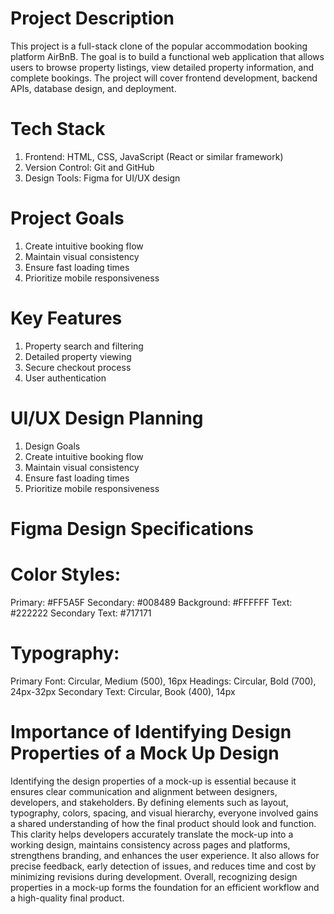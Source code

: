 # Project Description
This project is a full-stack clone of the popular accommodation booking platform AirBnB. The goal is to build a functional web application that allows users to browse property listings, view detailed property information, and complete bookings. The project will cover frontend development, backend APIs, database design, and deployment.

# Tech Stack
1. Frontend: HTML, CSS, JavaScript (React or similar framework)
2. Version Control: Git and GitHub
3. Design Tools: Figma for UI/UX design

# Project Goals
1. Create intuitive booking flow
2. Maintain visual consistency
3. Ensure fast loading times
4. Prioritize mobile responsiveness

# Key Features
1. Property search and filtering
2. Detailed property viewing
3. Secure checkout process
4. User authentication

# UI/UX Design Planning
1. Design Goals
2. Create intuitive booking flow
3. Maintain visual consistency
4. Ensure fast loading times
5. Prioritize mobile responsiveness

# Figma Design Specifications
# Color Styles:
Primary: #FF5A5F
Secondary: #008489
Background: #FFFFFF
Text: #222222
Secondary Text: #717171

# Typography:
Primary Font: Circular, Medium (500), 16px
Headings: Circular, Bold (700), 24px-32px
Secondary Text: Circular, Book (400), 14px

# Importance of Identifying Design Properties of a Mock Up Design
Identifying the design properties of a mock-up is essential because it ensures clear communication and alignment between designers, developers, and stakeholders. By defining elements such as layout, typography, colors, spacing, and visual hierarchy, everyone involved gains a shared understanding of how the final product should look and function. This clarity helps developers accurately translate the mock-up into a working design, maintains consistency across pages and platforms, strengthens branding, and enhances the user experience. It also allows for precise feedback, early detection of issues, and reduces time and cost by minimizing revisions during development. Overall, recognizing design properties in a mock-up forms the foundation for an efficient workflow and a high-quality final product.
